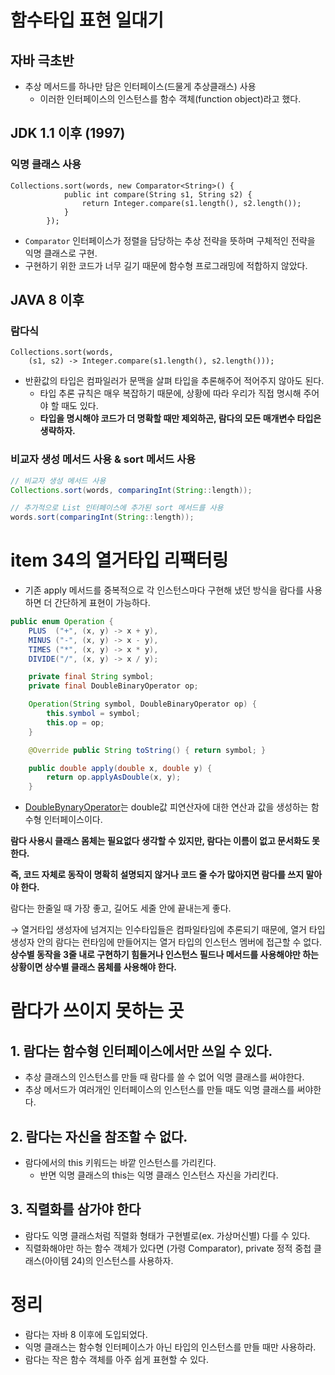 # 함수타입 표현 일대기

## 자바 극초반

- 추상 메서드를 하나만 담은 인터페이스(드물게 추상클래스) 사용
  - 이러한 인터페이스의 인스턴스를 함수 객체(function object)라고 했다.

## JDK 1.1 이후 (1997)

### 익명 클래스 사용

```
Collections.sort(words, new Comparator<String>() {
            public int compare(String s1, String s2) {
                return Integer.compare(s1.length(), s2.length());
            }
        });
```

- `Comparator` 인터페이스가 정렬을 담당하는 추상 전략을 뜻하며 구체적인 전략을 익명 클래스로 구현.
- 구현하기 위한 코드가 너무 길기 때문에 함수형 프로그래밍에 적합하지 않았다.

## JAVA 8 이후

### 람다식

```
Collections.sort(words,
	(s1, s2) -> Integer.compare(s1.length(), s2.length()));
```

- 반환값의 타입은 컴파일러가 문맥을 살펴 타입을 추론해주어 적어주지 않아도 된다.
  - 타입 추론 규칙은 매우 복잡하기 때문에, 상황에 따라 우리가 직접 명시해 주어야 할 때도 있다.
  - **타입을 명시해야 코드가 더 명확할 때만 제외하곤, 람다의 모든 매개변수 타입은 생략하자.**

### 비교자 생성 메서드 사용 & sort 메서드 사용

```java
// 비교자 생성 메서드 사용
Collections.sort(words, comparingInt(String::length));

// 추가적으로 List 인터페이스에 추가된 sort 메서드를 사용
words.sort(comparingInt(String::length));
```

# item 34의 열거타입 리팩터링

- 기존 apply 메서드를 중복적으로 각 인스턴스마다 구현해 냈던 방식을 람다를 사용하면 더 간단하게 표현이 가능하다.

```java
public enum Operation {
    PLUS  ("+", (x, y) -> x + y),
    MINUS ("-", (x, y) -> x - y),
    TIMES ("*", (x, y) -> x * y),
    DIVIDE("/", (x, y) -> x / y);

    private final String symbol;
    private final DoubleBinaryOperator op;

    Operation(String symbol, DoubleBinaryOperator op) {
        this.symbol = symbol;
        this.op = op;
    }

    @Override public String toString() { return symbol; }

    public double apply(double x, double y) {
        return op.applyAsDouble(x, y);
    }
```

- [DoubleBynaryOperator](https://runebook.dev/ko/docs/openjdk/java.base/java/util/function/doublebinaryoperator)는 double값 피연산자에 대한 연산과 값을 생성하는 함수형 인터페이스이다.

**람다 사용시 클래스 몸체는 필요없다 생각할 수 있지만, 람다는 이름이 없고 문서화도 못한다.**

**즉, 코드 자체로 동작이 명확히 설명되지 않거나 코드 줄 수가 많아지면 람다를 쓰지 말아야 한다.**

람다는 한줄일 때 가장 좋고, 길어도 세줄 안에 끝내는게 좋다.

→ 열거타입 생성자에 넘겨지는 인수타입들은 컴파일타임에 추론되기 때문에, 열거 타입 생성자 안의 람다는 런타임에 만들어지는 열거 타입의 인스턴스 멤버에 접근할 수 없다. **상수별 동작을 3줄 내로 구현하기 힘들거나 인스턴스 필드나 메서드를 사용해야만 하는 상황이면 상수별 클래스 몸체를 사용해야 한다.**

# 람다가 쓰이지 못하는 곳

## 1. 람다는 함수형 인터페이스에서만 쓰일 수 있다.

- 추상 클래스의 인스턴스를 만들 때 람다를 쓸 수 없어 익명 클래스를 써야한다.
- 추상 메서드가 여러개인 인터페이스의 인스턴스를 만들 때도 익명 클래스를 써야한다.

## 2. 람다는 자신을 참조할 수 없다.

- 람다에서의 this 키워드는 바깥 인스턴스를 가리킨다.
  - 반면 익명 클래스의 this는 익명 클래스 인스턴스 자신을 가리킨다.

## 3. 직렬화를 삼가야 한다

- 람다도 익명 클래스처럼 직렬화 형태가 구현별로(ex. 가상머신별) 다를 수 있다.
- 직렬화해야만 하는 함수 객체가 있다면 (가령 Comparator), private 정적 중첩 클래스(아이템 24)의 인스턴스를 사용하자.

# 정리

- 람다는 자바 8 이후에 도입되었다.
- 익명 클래스는 함수형 인터페이스가 아닌 타입의 인스턴스를 만들 때만 사용하라.
- 람다는 작은 함수 객체를 아주 쉽게 표현할 수 있다.
